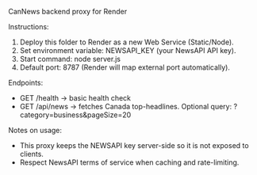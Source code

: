 CanNews backend proxy for Render

Instructions:
1. Deploy this folder to Render as a new Web Service (Static/Node).
2. Set environment variable: NEWSAPI_KEY (your NewsAPI API key).
3. Start command: node server.js
4. Default port: 8787 (Render will map external port automatically).

Endpoints:
- GET /health  -> basic health check
- GET /api/news -> fetches Canada top-headlines. Optional query: ?category=business&pageSize=20

Notes on usage:
- This proxy keeps the NEWSAPI key server-side so it is not exposed to clients.
- Respect NewsAPI terms of service when caching and rate-limiting.
